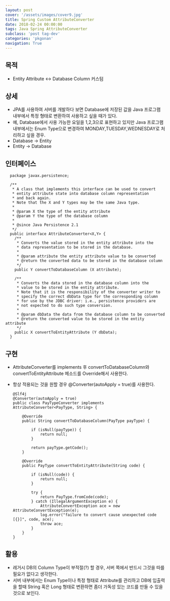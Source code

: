 ```yaml
---
layout: post
cover: '/assets/images/cover9.jpg'
title: Spring Custom AttributeConverter
date: 2018-02-24 00:00:00
tags: Java Spring AttributeConverter
subclass: 'post tag-dev'
categories: 'pkgonan' 
navigation: True
---
```


## 목적
* Entity Attribute <-> Database Column 커스텀

## 상세
* JPA를 사용하여 서버를 개발하다 보면 Database에 저장된 값을 Java 프로그램 내부에서 특정 형태로 변환하여 사용하고 싶을 때가 있다.
* 예, Database에서 사용 가능한 요일을 1,2,3으로 표현하고 있지만 Java 프로그램 내부에서는 Enum Type으로 변경하여 MONDAY,TUESDAY,WEDNESDAY로 처리하고 싶을 경우.
* Database -> Entity
* Entity -> Database

## 인터페이스
      package javax.persistence;
      
      /**
       * A class that implements this interface can be used to convert
       * entity attribute state into database column representation
       * and back again.
       * Note that the X and Y types may be the same Java type.
       *
       * @param X the type of the entity attribute
       * @param Y the type of the database column
       *
       * @since Java Persistence 2.1
       */
      public interface AttributeConverter<X,Y> {
      	/**
      	 * Converts the value stored in the entity attribute into the
      	 * data representation to be stored in the database.
      	 *
      	 * @param attribute the entity attribute value to be converted
      	 * @return the converted data to be stored in the database column
      	 */
      	public Y convertToDatabaseColumn (X attribute);
      
      	/**
      	 * Converts the data stored in the database column into the
      	 * value to be stored in the entity attribute.
      	 * Note that it is the responsibility of the converter writer to
      	 * specify the correct dbData type for the corresponding column
      	 * for use by the JDBC driver: i.e., persistence providers are
      	 * not expected to do such type conversion.
      	 *
      	 * @param dbData the data from the database column to be converted
      	 * @return the converted value to be stored in the entity attribute
      	 */
      	public X convertToEntityAttribute (Y dbData);
      }


## 구현
* AttributeConverter를 implements 후 convertToDatabaseColumn와 convertToEntityAttribute 메소드를 Override해서 사용한다.
* 항상 적용되는 것을 원할 경우 @Converter(autoApply = true)를 사용한다.
     
      @Slf4j
      @Converter(autoApply = true)
      public class PayTypeConverter implements AttributeConverter<PayType, String> {
      
          @Override
          public String convertToDatabaseColumn(PayType payType) {
      
              if (isNull(payType)) {
                  return null;
              }
      
              return payType.getCode();
          }
      
          @Override
          public PayType convertToEntityAttribute(String code) {
      
              if (isNull(code)) {
                  return null;
              }
      
              try {
                  return PayType.fromCode(code);
              } catch (IllegalArgumentException e) {
                  AttributeConvertException ace = new AttributeConvertException(e);
                  log.error("failure to convert cause unexpected code [{}]", code, ace);
                  throw ace;
              }
          }
      }
      
## 활용
* 레거시 DB의 Column Type이 부적절(?) 할 경우, 서버 쪽에서 반드시 그것을 따를 필요가 없다고 생각한다.
* 서버 내부에서는 Enum Type이나 특정 형태로 Attribute를 관리하고 DB에 입출력을 할때 String 혹은 Long 형태로 변환하면 좀더 가독성 있는 코드를 만들 수 있을 것으로 보인다.
